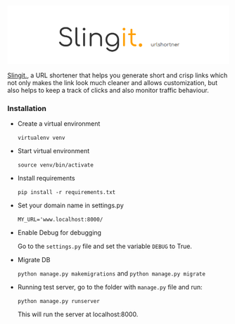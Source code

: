 
![Logo](images/mainlogo.png)

[Slingit.](http://slingit.me), a URL shortener that helps you generate short and crisp links which not only makes the link look much cleaner and allows customization, but also helps to keep a track of clicks and also monitor traffic behaviour.


### Installation

- Create a virtual environment

    `virtualenv venv`


- Start virtual environment

    `source venv/bin/activate`


- Install requirements

    `pip install -r requirements.txt`


- Set your domain name in settings.py
   
    `MY_URL='www.localhost:8000/`


- Enable Debug for debugging

    Go to the `settings.py` file and set the variable `DEBUG` to True.


- Migrate DB

    `python manage.py makemigrations` and `python manage.py migrate` 


- Running test server, go to the folder with `manage.py` file and run:

    `python manage.py runserver`

    This will run the server at localhost:8000.



